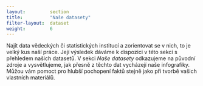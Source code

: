 ```yaml
---
layout:         section
title:          "Naše datasety"
filter-layout:  dataset
weight:         6
---
```


Najít data vědeckých či statistických institucí a zorientovat se v nich, to je velký kus naší práce. Její výsledek dáváme k dispozici v této sekci s přehledem našich datasetů. V sekci _Naše datasety_ odkazujeme na původní zdroje a vysvětlujeme, jak přesně z těchto dat vycházejí naše infografiky. Můžou vám pomoct pro hlubší pochopení faktů stejně jako při tvorbě vašich vlastních materiálů.
